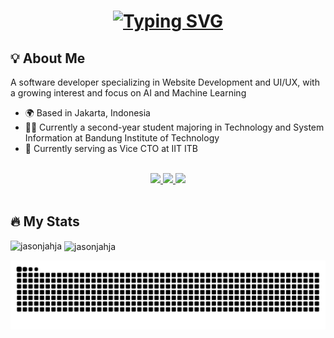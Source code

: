 <h1 align="center">
  <a href="https://git.io/typing-svg">
    <img src="https://readme-typing-svg.demolab.com?font=Righteous&size=35&duration=3000&color=75eeb2&center=true&vCenter=true&repeat=false&random=false&width=500&height=70&lines=Hi+there!+%F0%9F%91%8B+I'm+Jason+Jahja!" alt="Typing SVG" />
  </a>
</h1>

<h2 align="left">💡 About Me</h2>
<p align="left">A software developer specializing in Website Development and UI/UX, with a growing interest and focus on AI and Machine Learning
  <ul>
    <li>🌍 Based in Jakarta, Indonesia</li>
    <li>👨‍🎓 Currently a second-year student majoring in Technology and System Information at Bandung Institute of Technology</li>
    <li>💼 Currently serving as Vice CTO at IIT ITB</li>
  </ul>
</p>

<br>

<div align="center">
  <a href="mailto:jasonjahja@gmail.com">
    <img src="https://img.shields.io/badge/Gmail-333333?style=for-the-badge&logo=gmail&logoColor=red" target="_blank" />
  </a>
  <a href="https://www.linkedin.com/in/jason-jahja-b20714262/" target="_blank">
    <img src="https://img.shields.io/badge/LinkedIn-0077B5?style=for-the-badge&logo=linkedin&logoColor=white" target="_blank" />
  </a>
  <a href="https://www.instagram.com/jaceonix/" target="_blank">
    <img src="https://img.shields.io/badge/Instagram-d13670?style=for-the-badge&logo=instagram&logoColor=white" target="_blank" />
  </a>
</div>

<br>

<h2 align="left">🔥 My Stats</h2>
<p><img align="left" src="https://github-readme-stats.vercel.app/api/top-langs?username=jasonjahja&show_icons=true&theme=cobalt&locale=en&layout=compact" alt="jasonjahja" /></p>
<p>&nbsp;<img align="center" src="https://github-readme-stats.vercel.app/api?username=jasonjahja&show_icons=true&theme=cobalt&locale=en" alt="jasonjahja" /></p>

![snake gif](https://github.com/jasonjahja/jasonjahja/blob/output/github-contribution-grid-snake-dark.svg)
